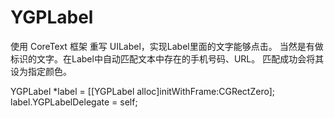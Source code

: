 # YGPLabel

使用 CoreText 框架 重写 UILabel，实现Label里面的文字能够点击。
当然是有做标识的文字。在Label中自动匹配文本中存在的手机号码、URL。
匹配成功会将其设为指定颜色。

YGPLabel *label = [[YGPLabel alloc]initWithFrame:CGRectZero];
label.YGPLabelDelegate = self;
